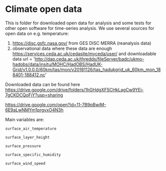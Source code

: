 # Climate open data
This is folder for downloaded open data for analysis and some tests for other open software for time-series analysis.
We use several sources for open data on e.g. temperature:
1. https://disc.gsfc.nasa.gov/ from GES DISC MERRA (reanalysis data) 
2. observational data where these data are enough https://services.ceda.ac.uk/cedasite/myceda/user/  and downloadable data url = 'http://dap.ceda.ac.uk/thredds/fileServer/badc/ukmo-hadobs/data/insitu/MOHC/HadOBS/HadUK-Grid/v1.0.0.0/60km/tas/mon/v20181126/tas_hadukgrid_uk_60km_mon_188401-188412.nc'

Downloaded data can be found here 
https://drive.google.com/drive/folders/1hGHdgXF5CHkLagCw9YEj-7gCKDCQoFiY?usp=sharing

https://drive.google.com/open?id=11-7B9pBwiM-6E9aLwNMYm1prgyxO4N3h

Main variables are: 

    surface_air_temperature 

    surface_layer_height 

    surface_pressure 

    surface_specific_humidity 

    surface_wind_speed

